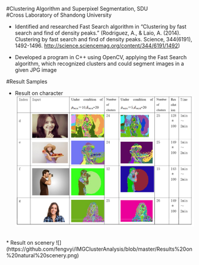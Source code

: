 #Clustering Algorithm and Superpixel Segmentation, SDU                                                         
#Cross Laboratory of Shandong University

* Identified and researched Fast Search algorithm in “Clustering by fast search and find of density peaks.” 
 (Rodriguez, A., & Laio, A. (2014). Clustering by fast search and find of density peaks. Science, 344(6191), 1492-1496.  http://science.sciencemag.org/content/344/6191/1492)

* Developed a program in C++ using OpenCV, applying the Fast Search algorithm, which recognized clusters and could segment images in a given JPG image 
 
#Result Samples
* Result on character
![](https://github.com/fengvyi/IMGClusterAnalysis/blob/master/Results%20on%20character%20.png)
<br>
* Result on scenery
![](https://github.com/fengvyi/IMGClusterAnalysis/blob/master/Results%20on%20natural%20scenery.png)
